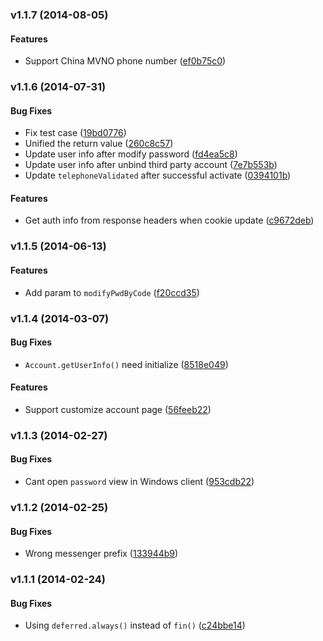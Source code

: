 <a name="v1.1.7"></a>
### v1.1.7 (2014-08-05)


#### Features

* Support China MVNO phone number ([ef0b75c0](https://github.com/wandoulabs/Account-JavaScriptSDK/commit/ef0b75c02423d2ba77275335587be6746620d7a7))

<a name="v1.1.6"></a>
### v1.1.6 (2014-07-31)


#### Bug Fixes

* Fix test case ([19bd0776](https://github.com/wandoulabs/Account-JavaScriptSDK/commit/19bd077648075aa432000749da8430e6e9cb30bd))
* Unified the return value ([260c8c57](https://github.com/wandoulabs/Account-JavaScriptSDK/commit/260c8c57f03e65cdbc26e410b5325146f244b5c6))
* Update user info after modify password ([fd4ea5c8](https://github.com/wandoulabs/Account-JavaScriptSDK/commit/fd4ea5c8e6f9fd8e6b83daef1683975ecb8415e1))
* Update user info after unbind third party account ([7e7b553b](https://github.com/wandoulabs/Account-JavaScriptSDK/commit/7e7b553b11c6f5f2c13b6c31f0bbcbc41924d3d8))
* Update `telephoneValidated` after successful activate ([0394101b](https://github.com/wandoulabs/Account-JavaScriptSDK/commit/0394101b34fbf8de76147cdf711862691de0de7e))


#### Features

* Get auth info from response headers when cookie update ([c9672deb](https://github.com/wandoulabs/Account-JavaScriptSDK/commit/c9672deb14995827db69b0a300d18fde63cbceb1))

<a name="v1.1.5"></a>
### v1.1.5 (2014-06-13)


#### Features

* Add param to `modifyPwdByCode` ([f20ccd35](https://github.com/wandoulabs/Account-JavaScriptSDK/commit/f20ccd356bf59cfa52ff1ee0293f8eac06ae661f))

<a name="v1.1.4"></a>
### v1.1.4 (2014-03-07)


#### Bug Fixes

* `Account.getUserInfo()` need initialize ([8518e049](https://github.com/wandoulabs/Account-JavaScriptSDK/commit/8518e049158b938bcaa3e33bc2e016673c53c03b))


#### Features

* Support customize account page ([56feeb22](https://github.com/wandoulabs/Account-JavaScriptSDK/commit/56feeb22f9f4599130925839f6843ade454ff4e1))

<a name="v1.1.3"></a>
### v1.1.3 (2014-02-27)


#### Bug Fixes

* Cant open `password` view in Windows client ([953cdb22](https://github.com/wandoulabs/Account-JavaScriptSDK/commit/953cdb22721e912fa7b5f2c34531ab5aee0977db))

<a name="v1.1.2"></a>
### v1.1.2 (2014-02-25)


#### Bug Fixes

* Wrong messenger prefix ([133944b9](https://github.com/wandoulabs/Account-JavaScriptSDK/commit/133944b9cde034817465e0f9f0a1462a1dc5b7fd))

<a name="v1.1.1"></a>
### v1.1.1 (2014-02-24)


#### Bug Fixes

* Using `deferred.always()` instead of `fin()` ([c24bbe14](https://github.com/wandoulabs/Account-JavaScriptSDK/commit/c24bbe145980b28cdca9e359c2e4ae73e9c47358))

